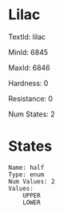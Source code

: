 # Lilac

TextId: lilac

MinId: 6845

MaxId: 6846

Hardness: 0

Resistance: 0


Num States: 2

# States
```
Name: half
Type: enum
Num Values: 2
Values:
    UPPER
    LOWER
```